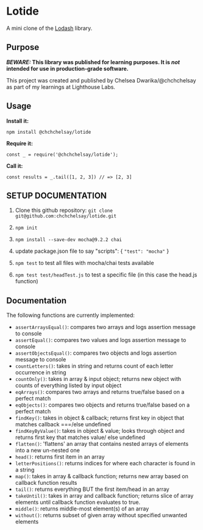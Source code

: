 # Lotide

A mini clone of the [Lodash](https://lodash.com) library.

## Purpose

**_BEWARE:_ This library was published for learning purposes. It is _not_ intended for use in production-grade software.**

This project was created and published by Chelsea Dwarika/@chchchelsay as part of my learnings at Lighthouse Labs. 

## Usage

**Install it:**

`npm install @chchchelsay/lotide`

**Require it:**

`const _ = require('@chchchelsay/lotide');`

**Call it:**

`const results = _.tail([1, 2, 3]) // => [2, 3]`

## SETUP DOCUMENTATION

1) Clone this github repository:
`git clone git@github.com:chchchelsay/lotide.git`

2) `npm init`
3) `npm install --save-dev mocha@9.2.2 chai`
4) update package.json file to say
"scripts": {
  `"test": "mocha"`
}
5) `npm test` to test all files with mocha/chai tests available
6) `npm test test/headTest.js` to test a specific file (in this case the head.js function)

## Documentation

The following functions are currently implemented:

* `assertArraysEqual()`: compares two arrays and logs assertion message to console
* `assertEqual()`: compares two values and logs assertion message to console
*  `assertObjectsEqual()`: compares two objects and logs assertion message to console
*  `countLetters()`: takes in string and returns count of each letter occurrence in string
*  `countOnly()`: takes in array & input object; returns new object with counts of everything listed by input object
*  `eqArrays()`: compares two arrays and returns true/false based on a perfect match
*  `eqObjects()`: compares two objects and returns true/false based on a perfect match
*  `findKey()`: takes in object & callback; returns first key in object that matches callback ===/else undefined
*  `findKeyByValue()`: takes in object & value; looks through object and returns first key that matches value/ else undefined
*  `flatten()`: 'flattens' an array that contains nested arrays of elements into a new un-nested one
*  `head()`: returns first item in an array
*  `letterPositions()`: returns indices for where each character is found in a string
*  `map()`: takes in array & callback function; returns new array based on callback function results
*  `tail()`: returns everything BUT the first item/head in an array
*  `takeUntil()`: takes in array and callback function; returns slice of array elements until callback function evaluates to true.
*  `middle()`: returns middle-most element(s) of an array
*  `without()`: returns subset of given array without specified unwanted elements